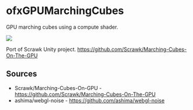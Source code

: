 ofxGPUMarchingCubes
=====================

GPU marching cubes using a compute shader.

<img src="https://raw.githubusercontent.com/mattatz/ofxGPUMarchingCubes/master/captures/Demo.gif">

Port of Scrawk Unity project. https://github.com/Scrawk/Marching-Cubes-On-The-GPU

## Sources
- Scrawk/Marching-Cubes-On-GPU - https://github.com/Scrawk/Marching-Cubes-On-The-GPU
- ashima/webgl-noise - https://github.com/ashima/webgl-noise
